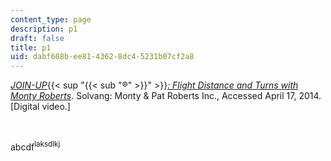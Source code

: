 ```yaml
---
content_type: page
description: p1
draft: false
title: p1
uid: dabf608b-ee81-4362-8dc4-5231b07cf2a8
---
```

[*JOIN-UP*](http://www.montyrobertsuniversity.com/library){{< sup "{{< sub \"®\" >}}" >}}[*: Flight Distance and Turns with Monty Roberts*](http://www.montyrobertsuniversity.com/library). Solvang: Monty & Pat Roberts Inc., Accessed April 17, 2014. \[Digital video.\]

 

abcdf<sup>laksdlkj</sup>